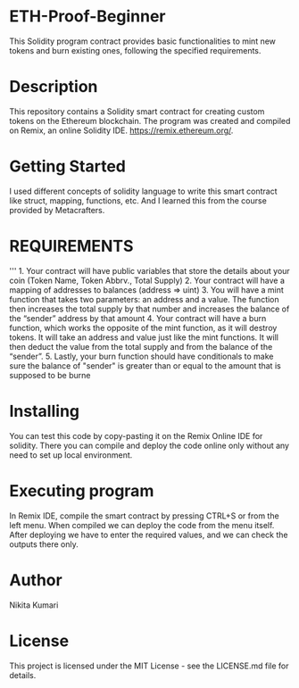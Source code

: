 # **ETH-Proof-Beginner**
This Solidity program contract provides basic functionalities to mint new tokens and burn existing ones, following the specified requirements.

# **Description**
This repository contains a Solidity smart contract for creating custom tokens on the Ethereum blockchain. The program was created and compiled on Remix, an online Solidity IDE. https://remix.ethereum.org/.

# **Getting Started**
I used different concepts of solidity language to write this smart contract like struct, mapping, functions, etc. And I learned this from the course provided by Metacrafters. 
# **REQUIREMENTS**
''' 1. Your contract will have public variables that store the details about your coin (Token Name, Token Abbrv., Total Supply)
 2. Your contract will have a mapping of addresses to balances (address => uint)
 3. You will have a mint function that takes two parameters: an address and a value. 
   The function then increases the total supply by that number and increases the balance 
   of the “sender” address by that amount
 4. Your contract will have a burn function, which works the opposite of the mint function, as it will destroy tokens. 
   It will take an address and value just like the mint functions. It will then deduct the value from the total supply 
   and from the balance of the “sender”.
 5. Lastly, your burn function should have conditionals to make sure the balance of "sender" is greater than or equal  to the amount that is supposed to be burne


# **Installing**
You can test this code by copy-pasting it on the Remix Online IDE for solidity.
There you can compile and deploy the code online only without any need to set up local environment.
# **Executing program**
In Remix IDE, compile the smart contract by pressing CTRL+S or from the left menu.
When compiled we can deploy the code from the menu itself.
After deploying we have to enter the required values, and we can check the outputs there only.
# **Author**
Nikita Kumari

# **License**
This project is licensed under the MIT License - see the LICENSE.md file for details.
